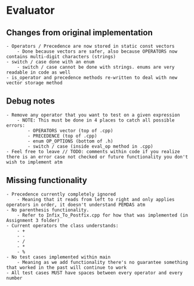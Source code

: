 # Evaluator

## Changes from original implementation
	- Operators / Precedence are now stored in static const vectors
		- Done because vectors are safer, also because OPERATORS now contains multi-digit characters (strings)
	- switch / case done with an enum
		- switch / case cannot be done with strings. enums are very readable in code as well
	- is_operator and precedence methods re-written to deal with new vector storage method

## Debug notes
	- Remove any operator that you want to test on a given expression
		- NOTE: This must be done in 4 places to catch all possible errors:
			- OPERATORS vector (top of .cpp)
			- PRECEDENCE (top of .cpp)
			- enum OP_OPTIONS (bottom of .h)
			- switch / case (inside eval_op method in .cpp)
	- Feel free to leave // TODO: comments within code if you realize there is an error case not checked or future functionality you don't wish to implement atm

## Missing functionality
	- Precedence currently completely ignored
		- Meaning that it reads from left to right and only applies operators in order, it doesn't understand PEMDAS atm
	- No parenthesis functionality. 
		- Refer to Infix_To_Postfix.cpp for how that was implemented (in Assignment 3 folder)
	- Current operators the class understands:
		- +
		- -
		- /
		- *
		- %
	- No test cases implemented within main
		- Meaning as we add functionality there's no guarantee something that worked in the past will continue to work
	- All test cases MUST have spaces between every operator and every number